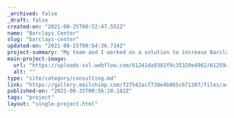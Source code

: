```yaml
---
_archived: false
_draft: false
created-on: "2021-08-25T00:52:47.552Z"
name: "Barclays Center"
slug: "barclays-center"
updated-on: "2021-08-25T00:54:36.734Z"
project-summary: "My team and I worked on a solution to increase Barclays Center's ticket revenue. We recognized that Barclays Stadium doesn’t\nestablish a relationship with their customers. We solve this by creating an app that incentives users by utilizing a loyalty program, creating a more personalized experience."
main-project-image:
  url: "https://uploads-ssl.webflow.com/61241da8381f9c35320e4962/612594cb93fe65d6ef33577a_about-1170x450-d9c047de75.jpeg"
  alt: ""
type: "site/category/consulting.md"
link: "https://gallery.mailchimp.com/f27542acf738e4b865c671207/files/a4634149-2547-4002-9bbd-503bae9253a2/Anisha_Nidhi_Jack_and_Sahas_Barclays_Recommendation_Deck.pdf"
published-on: "2021-08-25T00:56:20.182Z"
tags: "project"
layout: "single-project.html"
---
```



